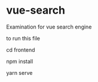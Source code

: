 # vue-search

Examination for vue search engine

to run this file

cd frontend

npm install

yarn serve
